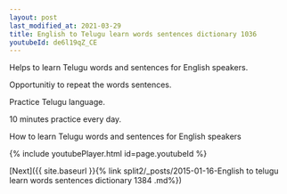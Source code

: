 ```yaml
---
layout: post
last_modified_at: 2021-03-29
title: English to Telugu learn words sentences dictionary 1036 
youtubeId: de6l19qZ_CE
---
```

 
 
Helps to learn Telugu words and sentences for English speakers.

Opportunitiy to repeat the words sentences. 

Practice Telugu language. 
 
10 minutes practice every day. 
 
How to learn Telugu words and sentences for English speakers 
 
{% include youtubePlayer.html id=page.youtubeId %}
 
 
[Next]({{ site.baseurl }}{% link  split2/_posts/2015-01-16-English to telugu learn words sentences dictionary 1384 .md%})
 
